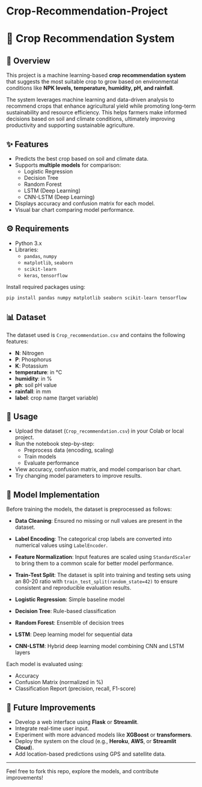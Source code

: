 # Crop-Recommendation-Project
# 🌾 **Crop Recommendation System**

## 📌 **Overview**

This project is a machine learning-based **crop recommendation system** that suggests the most suitable crop to grow based on environmental conditions like **NPK levels, temperature, humidity, pH, and rainfall**.

The system leverages machine learning and data-driven analysis to recommend crops that enhance agricultural yield while promoting long-term sustainability and resource efficiency. This helps farmers make informed decisions based on soil and climate conditions, ultimately improving productivity and supporting sustainable agriculture.

## ✨ **Features**

- Predicts the best crop based on soil and climate data.  
- Supports **multiple models** for comparison:  
  - Logistic Regression  
  - Decision Tree  
  - Random Forest  
  - LSTM (Deep Learning)  
  - CNN-LSTM (Deep Learning)  
- Displays accuracy and confusion matrix for each model.  
- Visual bar chart comparing model performance.

## ⚙️ **Requirements**

- Python 3.x  
- Libraries:  
  - `pandas`, `numpy`  
  - `matplotlib`, `seaborn`  
  - `scikit-learn`  
  - `keras`, `tensorflow`

Install required packages using:

```bash
pip install pandas numpy matplotlib seaborn scikit-learn tensorflow
```

## 📊 **Dataset**

The dataset used is `Crop_recommendation.csv` and contains the following features:

- **N**: Nitrogen  
- **P**: Phosphorus  
- **K**: Potassium  
- **temperature**: in °C  
- **humidity**: in %  
- **ph**: soil pH value  
- **rainfall**: in mm  
- **label**: crop name (target variable)

## 🚀 **Usage**

- Upload the dataset (`Crop_recommendation.csv`) in your Colab or local project.  
- Run the notebook step-by-step:  
  - Preprocess data (encoding, scaling)  
  - Train models  
  - Evaluate performance  
- View accuracy, confusion matrix, and model comparison bar chart.  
- Try changing model parameters to improve results.

## 🧐 **Model Implementation**

Before training the models, the dataset is preprocessed as follows:

- **Data Cleaning**: Ensured no missing or null values are present in the dataset.
- **Label Encoding**: The categorical crop labels are converted into numerical values using `LabelEncoder`.
- **Feature Normalization**: Input features are scaled using `StandardScaler` to bring them to a common scale for better model performance.
- **Train-Test Split**: The dataset is split into training and testing sets using an 80-20 ratio with `train_test_split(random_state=42)` to ensure consistent and reproducible evaluation results.

- **Logistic Regression**: Simple baseline model  
- **Decision Tree**: Rule-based classification  
- **Random Forest**: Ensemble of decision trees  
- **LSTM**: Deep learning model for sequential data  
- **CNN-LSTM**: Hybrid deep learning model combining CNN and LSTM layers

Each model is evaluated using:

- Accuracy  
- Confusion Matrix (normalized in %)  
- Classification Report (precision, recall, F1-score)

## 🔮 **Future Improvements**

- Develop a web interface using **Flask** or **Streamlit**.  
- Integrate real-time user input.  
- Experiment with more advanced models like **XGBoost** or **transformers**.  
- Deploy the system on the cloud (e.g., **Heroku**, **AWS**, or **Streamlit Cloud**).  
- Add location-based predictions using GPS and satellite data.

---

Feel free to fork this repo, explore the models, and contribute improvements!
